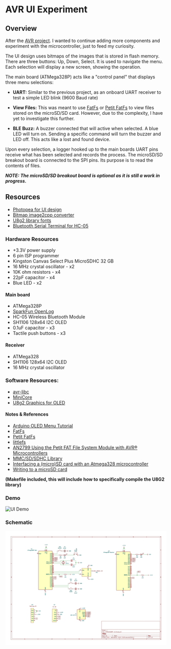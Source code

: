 # AVR UI Experiment
## Overview
After the [AVR project](https://github.com/BnZel/understanding_avr_microcontrollers). I wanted to continue adding more components and experiment with the microcontroller, just to feed my curiosity.

The UI design uses bitmaps of the images that is stored in flash memory. There are three buttons: Up, Down, Select. It is used to navigate the menu. Each selection will display a new screen, showing the operation.

The main board (ATMega328P) acts like a "control panel" that displays three menu selections: 

* **UART:** Similar to the previous project, as an onboard UART receiver to test a simple LED blink (9600 Baud rate)

* **View Files:** This was meant to use [FatFs](http://elm-chan.org/fsw/ff/) or [Petit FatFs](http://elm-chan.org/fsw/ff/00index_p.html) to view files stored on the microSD/SD card. However, due to the complexity, I have yet to investigate this further.

* **BLE Buzz:** A buzzer connected that will active when selected. A blue LED will turn on. Sending a specific command will turn the buzzer and LED off. This acts like a lost and found device.

Upon every selection, a logger hooked up to the main boards UART pins receive what has been selected and records the process. The microSD/SD breakout board is connected to the SPI pins. Its purpose is to read the contents of files.

***NOTE: The microSD/SD breakout board is optional as it is still a work in progress.***

## Resources
* [Photopea for UI design](https://www.photopea.com/)
* [Bitmap image2cpp converter](https://javl.github.io/image2cpp/)
* [U8g2 library fonts](https://nodemcu-build.com/u8g2-fonts.php#collapse4)
* [Bluetooth Serial Terminal for HC-05](https://play.google.com/store/apps/details?id=de.kai_morich.serial_bluetooth_terminal&hl=en_CA&gl=US)

### Hardware Resources
* +3.3V power supply
* 6 pin ISP programmer
* Kingston Canvas Select Plus MicroSDHC 32 GB
* 16 MHz crystal oscillator - x2
* 10K ohm resistors - x4
* 22pF capacitor - x4
* Blue LED - x2

#### Main board
* ATMega328P
* [SparkFun OpenLog](https://www.sparkfun.com/products/13712)
* HC-05 Wireless Bluetooth Module
* SH1106 128x64 I2C OLED
* 0.1uF capacitor - x3
* Tactile push buttons - x3

#### Receiver 
* ATMega328
* SH1106 128x64 I2C OLED
* 16 MHz crystal oscillator

### Software Resources:
* [avr-libc](https://www.nongnu.org/avr-libc/user-manual/modules.html)
* [MiniCore](https://github.com/MCUdude/MiniCore)
* [U8g2 Graphics for OLED](https://github.com/olikraus/u8g2)

#### Notes & References
* [Arduino OLED Menu Tutorial](https://www.youtube.com/watch?v=HVHVkKt-ldc&list=LL&index=21)
* [FatFs](http://elm-chan.org/fsw/ff/)
* [Petit FatFs](http://elm-chan.org/fsw/ff/00index_p.html)
* [littlefs](https://github.com/littlefs-project/littlefs)
* [AN2799 Using the Petit FAT File System Module with AVR® Microcontrollers](https://ww1.microchip.com/downloads/en/Appnotes/Petit-Fat-File-System-00002799A.pdf)
* [MMC/SD/SDHC Library](http://www.roland-riegel.de/sd-reader/index.html)
* [Interfacing a (micro)SD card with an Atmega328 microcontroller](https://shepherdingelectrons.blogspot.com/2015/09/interfacing-with-microsd-card-with.html)
* [Writing to a microSD card](https://bto.io/index.php?page=projects&article=writing_to_a_microsd_card)

**(Makefile included, this will include how to specifically compile the U8G2 library)**

### Demo
![UI Demo](./demo/ui-demo.gif)

### Schematic
![schematic](./schematic/ATMEGA328P-UI.jpg)
